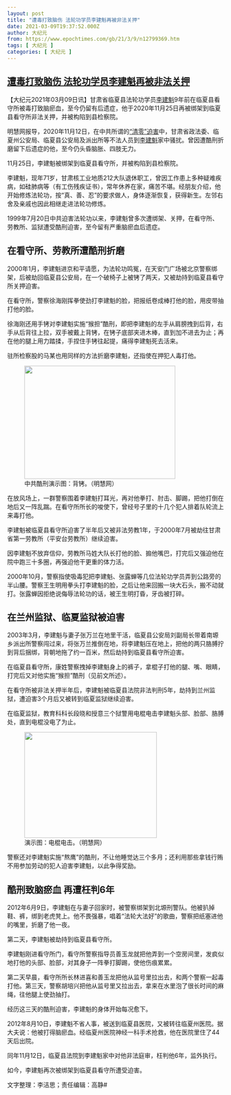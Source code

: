 ```yaml
---
layout: post
title: "遭毒打致脑伤 法轮功学员李建魁再被非法关押"
date: 2021-03-09T19:37:52.000Z
author: 大纪元
from: https://www.epochtimes.com/gb/21/3/9/n12799369.htm
tags: [ 大纪元 ]
categories: [ 大纪元 ]
---
```

<!--1615318672000-->
[遭毒打致脑伤 法轮功学员李建魁再被非法关押](https://www.epochtimes.com/gb/21/3/9/n12799369.htm)
------

<div>
<p>【大纪元2021年03月09日讯】甘肃省临夏县法轮功学员<a href="https://www.epochtimes.com/gb/tag/%E6%9D%8E%E5%BB%BA%E9%AD%81.html">李建魁</a>9年前在临夏县看守所被毒打致脑瘀血，至今仍留有后遗症，他于2020年11月25日再被绑架到临夏县看守所非法关押，并被构陷到县检察院。</p><p>明慧网报导，2020年11月12日，在中共所谓的<a href="https://www.epochtimes.com/gb/tag/%E2%80%9C%E6%B8%85%E9%9B%B6%E2%80%9D%E8%BF%AB%E5%AE%B3.html">“清零”迫害</a>中，甘肃省政法委、临夏州公安局、临夏县公安局及派出所等不法人员到<a href="https://www.epochtimes.com/gb/tag/%E6%9D%8E%E5%BB%BA%E9%AD%81.html">李建魁</a>家中骚扰。曾因遭酷刑折磨留下后遗症的他，至今仍头昏脑胀、四肢无力。</p><p>11月25日，李建魁被绑架到临夏县看守所，并被构陷到县检察院。</p><p>李建魁，现年71岁，甘肃核工业地质212大队退休职工，曾因工作患上多种疑难疾病，如硅肺病等（有工伤残疾证书），常年休养在家，痛苦不堪。经朋友介绍，他开始修炼法轮功，按“真、善、忍”的要求做人，身体逐渐恢复，获得新生。左邻右舍及亲戚也因此相继走进法轮功修炼。</p><p>1999年7月20日中共迫害法轮功以来，李建魁曾多次遭绑架、关押，在看守所、劳教所、监狱遭受酷刑迫害，至今留有严重脑瘀血后遗症。</p><h2><b>在看守所、劳教所遭酷刑折磨</b></h2><p>2000年1月，李建魁进京和平请愿，为法轮功鸣冤，在天安门广场被北京警察绑架，后被劫回临夏县公安局，在一个破椅子上被铐了两天，又被劫持到临夏县看守所关押迫害。</p><p>在看守所，警察徐海刚挥拳使劲打李建魁的脸，把报纸卷成棒打他的脸，用皮带抽打他的脸。</p><p>徐海刚还用手铐对李建魁实施“猴担”酷刑，即把李建魁的左手从肩膀拽到后背，右手从后背往上拉，双手被戴上背铐，在铐子底部夹进木棒，直到加不进去为止；再在他的腿上用力踏揉，手捏住手铐往起提，痛得李建魁死去活来。</p><p>驻所检察股的马某也用同样的方法折磨李建魁，还指使在押犯人毒打他。</p><figure id="attachment_12799505" style="width: 351px" class="wp-caption aligncenter"><a href="https://i.epochtimes.com/assets/uploads/2021/03/2009-12-2-002527-9.jpg"><img class=" wp-image-12799505" src="https://i.epochtimes.com/assets/uploads/2021/03/2009-12-2-002527-9-600x450.jpg" alt="" width="351" height="263" /></a><figcaption class="wp-caption-text">中共酷刑演示图：背铐。（明慧网）</figcaption></figure><p>在放风场上，一群警察围着李建魁打耳光，再对他拳打、肘击、脚踢，把他打倒在地后又一阵乱踹。在看守所所长的唆使下，曾经号子里的十几个犯人排着队轮流上来毒打他。</p><p>李建魁被临夏县看守所迫害了半年后又被非法劳教1年，于2000年7月被劫往甘肃省第一劳教所（平安台劳教所）继续迫害。</p><p>因李建魁不放弃信仰，劳教所马姓大队长打他的脸、搧他嘴巴，打完后又强迫他在院中跑三十多圈，再强迫他干更重的体力活。</p><p>2000年10月，警察指使吸毒犯把李建魁、张露蝉等几位法轮功学员弄到公路旁的半山腰。警察王生明用拳头打李建魁的脸，之后让他来回搬一块大石头，搬不动就打。张露蝉因拒绝说侮辱法轮功的话，被王生明打昏，牙齿被打碎。</p><h2><b>在兰州监狱、临夏监狱被迫害</b></h2><p>2003年3月，李建魁与妻子张万兰在地里干活，临夏县公安局刘副局长带着南塬乡派出所警察闯过来，将张万兰推倒在地，将李建魁压在地上，把他的两只胳膊拧到背后捆绑，背朝地拖了约一百米，然后劫持到临夏县看守所迫害。</p><p>在临夏县看守所，康姓警察拽掉李建魁身上的裤子，拿棍子打他的腿、嘴、眼睛，打完后又对他实施“猴担”酷刑（见前文所述）。</p><p>在看守所被非法关押半年后，李建魁被临夏县法院非法判刑5年，劫持到兰州监狱，遭迫害3个月后又被转到临夏监狱继续迫害。</p><p>在临夏监狱，教育科科长段晓和授意三个狱警用电棍电击李建魁头部、脸部、胳膊处，直到电棍没电了为止。</p><figure id="attachment_12799532" style="width: 308px" class="wp-caption aligncenter"><a href="https://i.epochtimes.com/assets/uploads/2021/03/2005-6-28-masanjia-kxysh14.jpg"><img class=" wp-image-12799532" src="https://i.epochtimes.com/assets/uploads/2021/03/2005-6-28-masanjia-kxysh14-600x480.jpg" alt="" width="308" height="246" /></a><figcaption class="wp-caption-text">演示图：电棍电击。（明慧网）</figcaption></figure><p>警察还对李建魁实施“熬鹰”的酷刑，不让他睡觉达三个多月；还利用那些拿钱行贿不用参加劳动的犯人迫害李建魁，以此争得奖励。</p><h2><b>酷刑致脑瘀血 再遭枉判6年</b></h2><p>2012年6月9日，李建魁在与妻子回家时，被警察绑架到北塬刑警队。他被扒掉鞋、裤，绑到老虎凳上。他不畏强暴，唱着“法轮大法好”的歌曲，警察把纸塞进他的嘴里，折磨了他一夜。</p><p>第二天，李建魁被劫持到临夏县看守所。</p><p>李建魁刚进看守所门，看守所警察指导员善玉龙就把他弄到一个空房间里，发疯似地打他的头部、脸部，对其身子一阵拳打脚踢，使他伤痕累累。</p><p>第二天早晨，看守所所长林进喜和善玉龙把他从监号里拉出去，和两个警察一起毒打他。第三天，警察胡培兴把他从监号里又拉出去，拿来在水里泡了很长时间的麻绳，往他腿上使劲抽打。</p><p>经历这三天的酷刑迫害，李建魁的身体开始每况愈下。</p><p>2012年8月10日，李建魁不省人事，被送到临夏县医院，又被转往临夏州医院。据大夫说：他被打得脑瘀血。经临夏州医院神经一科手术抢救，他在医院里住了44天后出院。</p><p>同年11月12日，临夏县法院到李建魁家中对他非法庭审，枉判他6年，监外执行。</p><p>如今，李建魁再次被绑架到临夏县看守所遭受迫害。</p><p>文字整理：李洁思；责任编辑：高静#</p>
</div>
